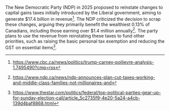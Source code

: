 The New Democratic Party (NDP) in 2025 proposed to reinstate changes to capital gains taxes initially introduced by the Liberal government, aiming to generate $17.4 billion in revenue[^1]. The NDP criticized the decision to scrap these changes, arguing they primarily benefit the wealthiest 0.13% of Canadians, including those earning over $1.4 million annually[^2]. The party plans to use the revenue from reinstating these taxes to fund other priorities, such as raising the basic personal tax exemption and reducing the GST on essential items[^3].

[^1]: https://www.cbc.ca/news/politics/trump-carney-poilievre-analysis-1.7495490?cmp=rss
[^2]: https://www.ndp.ca/news/ndp-announces-plan-cut-taxes-working-and-middle-class-families-not-millionaires-and
[^3]: https://www.thestar.com/politics/federal/top-political-parties-gear-up-for-sunday-election-call/article_5c2735f9-4e20-5a24-a4cb-139d4baf8868.html
